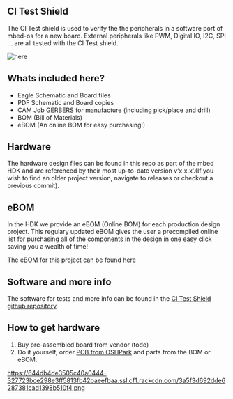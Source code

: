 ## CI Test Shield

The CI Test shield is used to verify the the peripherals in a software port of mbed-os for a new board. External peripherals like PWM, Digital IO, I2C, SPI ... are all tested with the CI Test shield.

![here](https://644db4de3505c40a0444-327723bce298e3ff5813fb42baeefbaa.ssl.cf1.rackcdn.com/c332b31cdc7a61761093714af6897431.png "CITestShield-mbed")

## Whats included here?

* Eagle Schematic and Board files
* PDF Schematic and Board copies
* CAM Job GERBERS for manufacture (including pick/place and drill)
* BOM (Bill of Materials)
* eBOM (An online BOM for easy purchasing!)

## Hardware

The hardware design files can be found in this repo as part of the mbed HDK and are referenced by their most up-to-date version v’x.x.x’.(If you wish to find an older project version, navigate to releases or checkout a previous commit).

## eBOM

In the HDK we provide an eBOM (Online BOM) for each production design project. This regulary updated eBOM gives the user a precompiled online list for purchasing all of the components in the design in one easy click saving you a wealth of time!

The eBOM for this project can be found [here](https://octopart.com/bom-tool/ZgvU783O)

## Software and more info

The software for tests and more info can be found in the [CI Test Shield github repository](http://www.github.com/armmbed/ci-test-shield). 

## How to get hardware

1. Buy pre-assembled board from vendor (todo)
2. Do it yourself, order [PCB from OSHPark](https://oshpark.com/shared_projects/aOdUcwq7) and parts from the BOM or eBOM.

https://644db4de3505c40a0444-327723bce298e3ff5813fb42baeefbaa.ssl.cf1.rackcdn.com/3a5f3d692dde6287381cad1398b510f4.png







